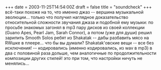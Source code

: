 +++
date = 2003-11-25T14:54:00Z
draft = false
title = "soundcheck"
+++
всё\-таки похоже на то, что именно джаз \-\- вершина музыкальной эволюции... только что получил наглядное доказательство относительной сложности звучания джаза и подобной ему музыки: по просьбе знакомых загонял в mp3 пару дисков из своей коллекции (Guano Apes, Pearl Jam, Sarah Connor), а потом (уже для души) решил зарипить Smooth Solos ребят из Shakatak -- дабы разбавить мясо на RWшке в плеере...
что бы вы думали? Shakatak'овские вещи -- все без исключения! -- кодировались (именно кодировались, из wav в mp3) в два с половиной раза дольше, чем аналогичные по продолжительности композиции других стилей! это при том, что настройки ничуть не менялись...